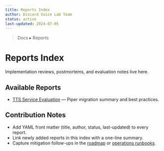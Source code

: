 ```yaml
---
title: Reports Index
author: Discord Voice Lab Team
status: active
last-updated: 2024-07-05
---
```


<!-- markdownlint-disable-next-line MD041 -->
> Docs ▸ Reports

# Reports Index

Implementation reviews, postmortems, and evaluation notes live here.

## Available Reports

- [TTS Service Evaluation](tts-service-evaluation.md) — Piper migration summary and best practices.

## Contribution Notes

- Add YAML front matter (title, author, status, last-updated) to every report.
- Link newly added reports in this index with a one-line summary.
- Capture mitigation follow-ups in the [roadmap](../roadmaps/README.md) or [operations runbooks](../operations/README.md).
